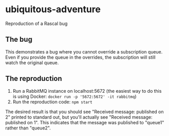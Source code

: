 # ubiquitous-adventure
Reproduction of a Rascal bug

## The bug

This demonstrates a bug where you cannot override a subscription queue. Even if you provide the queue in the overrides,
the subscription will still watch the original queue.

## The reproduction

1. Run a RabbitMQ instance on localhost:5672 (the easiest way to do this is using Docker:
   `docker run -p '5672:5672' -it rabbitmq`)
2. Run the reproduction code: `npm start`

The desired result is that you should see "Received message: published on 2" printed to standard out, but you'll
actually see "Received message: published on 1". This indicates that the message was published to "queue1" rather than
"queue2".
